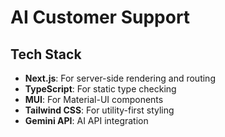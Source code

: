 # AI Customer Support

## Tech Stack

- **Next.js**: For server-side rendering and routing
- **TypeScript**: For static type checking
- **MUI**: For Material-UI components
- **Tailwind CSS**: For utility-first styling
- **Gemini API**: AI API integration
